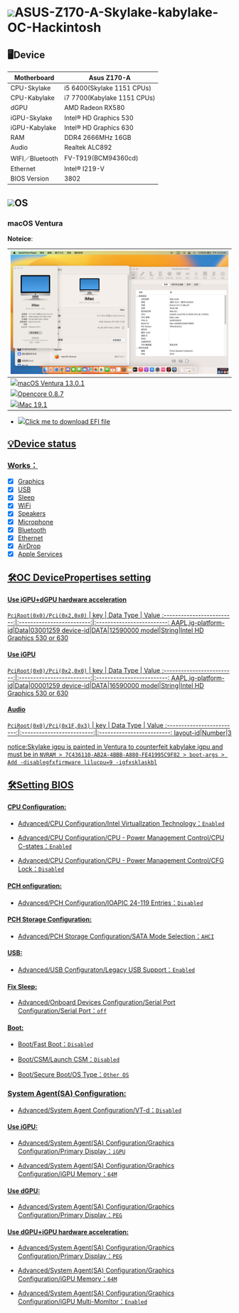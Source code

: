 # <img src=https://cdn-icons-png.flaticon.com/512/2/2235.png height="50px">ASUS-Z170-A-Skylake-kabylake-OC-Hackintosh

## 🖥️Device

| Motherboard | Asus Z170-A |
|------------|-------------------------------|
| CPU-Skylake | i5 6400(Skylake 1151 CPUs) |
| CPU-Kabylake | i7 7700(Kabylake 1151 CPUs) |
| dGPU | AMD Radeon RX580 |
| iGPU-Skylake | Intel® HD Graphics 530 |
| iGPU-Kabylake | Intel® HD Graphics 630 |
| RAM | DDR4 2666MHz 16GB |
| Audio | Realtek ALC892 |
| WIFI／Bluetooth | FV-T919(BCM94360cd) |
| Ethernet | Intel® I219-V |
| BIOS Version | 3802 |

## <img src="https://miro.medium.com/max/1200/0*kIZGmKka4RBS9R2D.png" height="40px">OS

### macOS Ventura 

**Noteice**:  

| ![alt text](Mac.png) |
|------------|
| <a href="https://www.apple.com/tw/macos/macos-ventura-preview/"><img src="https://i.pcmag.com/imagery/reviews/04iuiyBZ61YPzdVS4GfRYKM-29.fit_scale.size_760x427.v1666629922.png" height="32px"/>macOS Ventura 13.0.1 |
| <a href="https://github.com/acidanthera/OpenCorePkg/releases/tag/0.8.7"><img src="https://raw.githubusercontent.com/acidanthera/OpenCorePkg/master/Docs/Logos/LogoApprox.svg" height="34px"/>Opencore 0.8.7 |
| <a href="https://dortania.github.io/OpenCore-Install-Guide/extras/smbios-support.html"><img src="https://aux.iconspalace.com/uploads/imac-icon-256.png" height="30px"/>iMac 19.1 |

- <a href="https://github.com/ParrotXray/ASUS-Z170-A-Skylake-kabylake-OC-Hackintosh/releases/tag/v0.8.7"><img src="https://aux.iconspalace.com/uploads/downloads-folder-icon-256.png" height="32px">Click me to download EFI file


## 💡Device status
### Works：
- [x] Graphics
- [x] USB
- [x] Sleep
- [x] WiFi
- [x] Speakers
- [x] Microphone
- [x] Bluetooth
- [x] Ethernet
- [x] AirDrop
- [x] Apple Services

## 🛠️OC DevicePropertises setting
#### Use iGPU+dGPU hardware acceleration
`PciRoot(0x0)/Pci(0x2,0x0)`
| key |  Data Type  |  Value
:-------------------------:|:-------------------------:|:-------------------------:
AAPL,ig-platform-id|Data|03001259
device-id|DATA|12590000
model|String|Intel HD Graphics 530 or 630

#### Use iGPU
`PciRoot(0x0)/Pci(0x2,0x0)`
| key |  Data Type  |  Value
:-------------------------:|:-------------------------:|:-------------------------:
AAPL,ig-platform-id|Data|00001259
device-id|DATA|16590000
model|String|Intel HD Graphics 530 or 630
#### Audio
`PciRoot(0x0)/Pci(0x1F,0x3)`
| key |  Data Type  |  Value
:-------------------------:|:-------------------------:|:-------------------------:
layout-id|Number|3

notice:Skylake igpu is painted in Ventura to counterfeit kabylake igpu and must be in `NVRAM > 7C436110-AB2A-4BBB-A880-FE41995C9F82 > boot-args > Add -disablegfxfirmware lilucpu=9 -igfxsklaskbl`

## 🛠️Setting BIOS

#### CPU Configuration:

- Advanced/CPU Configuration/Intel Virtuallzation Technology：`Enabled`

- Advanced/CPU Configuration/CPU - Power Management Control/CPU C-states：`Enabled`

- Advanced/CPU Configuration/CPU - Power Management Control/CFG Lock：`Disabled`

#### PCH onfiguration:

- Advanced/PCH Configuration/IOAPIC 24-119 Entries：`Disabled`

#### PCH Storage Configuration:

- Advanced/PCH Storage Configuration/SATA Mode Selection：`AHCI`

#### USB:

- Advanced/USB Configuraton/Legacy USB Support：`Enabled`

#### Fix Sleep:

- Advanced/Onboard Devices Configuration/Serial Port Configuration/Serial Port：`off`

#### Boot:

- Boot/Fast Boot：`Disabled`

- Boot/CSM/Launch CSM：`Disabled`

- Boot/Secure Boot/OS Type：`Other OS`

### System Agent(SA) Configuration:

- Advanced/System Agent Configuration/VT-d：`Disabled`

#### Use iGPU:

- Advanced/System Agent(SA) Configuration/Graphics Configuration/Primary Display：`iGPU`

- Advanced/System Agent(SA) Configuration/Graphics Configuration/iGPU Memory：`64M`

#### Use dGPU:

- Advanced/System Agent(SA) Configuration/Graphics Configuration/Primary Display：`PEG`

#### Use dGPU+iGPU hardware acceleration:

- Advanced/System Agent(SA) Configuration/Graphics Configuration/Primary Display：`PEG`

- Advanced/System Agent(SA) Configuration/Graphics Configuration/iGPU Memory：`64M`

- Advanced/System Agent(SA) Configuration/Graphics Configuration/iGPU Multi-Momltor：`Enabled`
